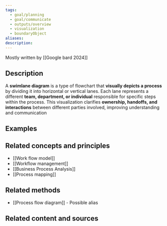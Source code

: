```yaml
---
tags:
  - goal/planning
  - goal/communicate
  - outputs/overview
  - visualization
  - boundaryObject
aliases: 
description:
---
```

Mostly written by [[Google bard 2024]]
## Description
A **swimlane diagram** is a type of flowchart that **visually depicts a process** by dividing it into horizontal or vertical lanes. Each lane represents a different **team, department, or individual** responsible for specific steps within the process. This visualization clarifies **ownership, handoffs, and interactions** between different parties involved, improving understanding and communication

## Examples 


## Related concepts and principles
- [[Work flow model]]
- [[Workflow management]]
- [[Business Process Analysis]]
- [[Process mapping]]

## Related methods
- [[Process flow diagram]] - Possible alias

## Related content and sources
